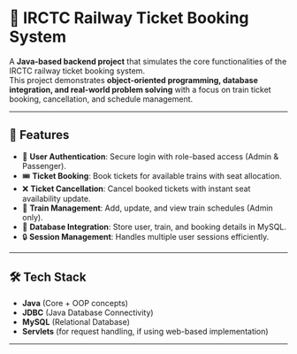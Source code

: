 # 🚆 IRCTC Railway Ticket Booking System

A **Java-based backend project** that simulates the core functionalities of the IRCTC railway ticket booking system.  
This project demonstrates **object-oriented programming, database integration, and real-world problem solving** with a focus on train ticket booking, cancellation, and schedule management.

---

## 📌 Features
- 👤 **User Authentication**: Secure login with role-based access (Admin & Passenger).  
- 🎟️ **Ticket Booking**: Book tickets for available trains with seat allocation.  
- ❌ **Ticket Cancellation**: Cancel booked tickets with instant seat availability update.  
- 📅 **Train Management**: Add, update, and view train schedules (Admin only).  
- 💾 **Database Integration**: Store user, train, and booking details in MySQL.  
- 🔒 **Session Management**: Handles multiple user sessions efficiently.  

---

## 🛠️ Tech Stack
- **Java** (Core + OOP concepts)  
- **JDBC** (Java Database Connectivity)  
- **MySQL** (Relational Database)  
- **Servlets** (for request handling, if using web-based implementation)  

---



